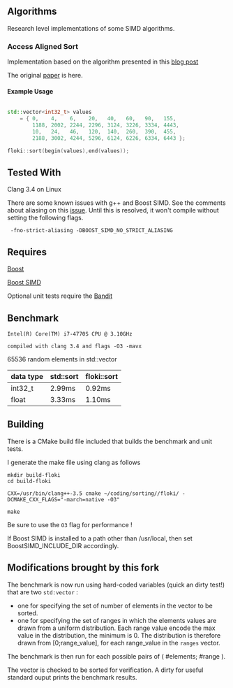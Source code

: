 ## Algorithms

Research level implementations of some SIMD algorithms. 

### Access Aligned Sort

Implementation based on the algorithm presented in this [blog post](http://seven-degrees-of-freedom.blogspot.com/2010/07/question-of-sorts.html)

The original [paper](http://www.dia.eui.upm.es/asignatu/pro_par/articulos/AASort.pdf) is here. 



#### Example Usage

```cpp

std::vector<int32_t> values
    = { 0,    4,    6,    20,   40,   60,   90,   155,
        1188, 2002, 2244, 2296, 3124, 3226, 3334, 4443,
        10,   24,   46,   120,  140,  260,  390,  455,
        2188, 3002, 4244, 5296, 6124, 6226, 6334, 6443 };

floki::sort(begin(values),end(values));

```

## Tested With

Clang 3.4 on Linux

There are some known issues with g++ and Boost SIMD.  See the comments about aliasing on this [issue](https://github.com/MetaScale/nt2/issues/741).  Until this is resolved, it won't compile without setting the following flags.  


```
 -fno-strict-aliasing -DBOOST_SIMD_NO_STRICT_ALIASING

 ```




## Requires

[Boost](http://boost.org)

[Boost SIMD](http://nt2.metascale.fr/doc/html/the_boost_simd_library.html)

Optional unit tests require the [Bandit](http://banditcpp.org/)
## Benchmark


```
Intel(R) Core(TM) i7-4770S CPU @ 3.10GHz

compiled with clang 3.4 and flags -O3 -mavx
```

65536 random elements in std::vector


data type  | std::sort | floki::sort
------------- | ------------- | -------------
int32_t  | 2.99ms | 0.92ms
float    | 3.33ms | 1.10ms

## Building

There is a CMake build file included that builds the benchmark and unit tests. 

I generate the make file using clang as follows

```
mkdir build-floki
cd build-floki

CXX=/usr/bin/clang++-3.5 cmake ~/coding/sorting//floki/ -DCMAKE_CXX_FLAGS="-march=native -O3"

make
```

Be sure to use the `O3` flag for performance !

If Boost SIMD is installed to a path other than /usr/local, then set BoostSIMD_INCLUDE_DIR accordingly.



## Modifications brought by this fork

The benchmark is now run using hard-coded variables (quick an dirty test!) that are two `std:vector` :
- one for specifying the set of number of elements in the vector to be sorted.
- one for specifying the set of ranges in which the elements values are drawn from a uniform distribution. Each range value encode the max value in the distribution, the minimum is 0. The distribution is therefore drawn from [0;range_value], for each range_value in the `ranges` vector.

The benchmark is then run for each possible pairs of ( #elements; #range ).

The vector is checked to be sorted for verification.
A dirty for useful standard ouput prints the benchmark results.


